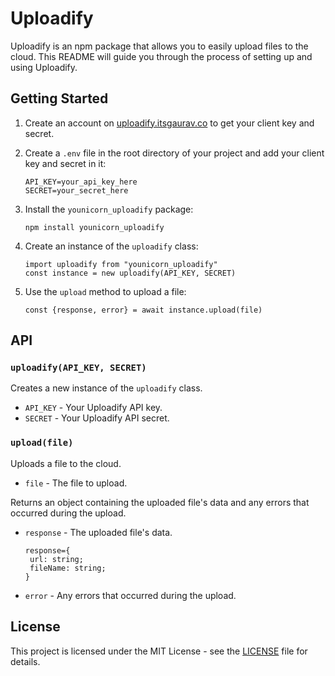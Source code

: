 # Uploadify

Uploadify is an npm package that allows you to easily upload files to the cloud. This README will guide you through the process of setting up and using Uploadify.

## Getting Started

1. Create an account on [uploadify.itsgaurav.co](https://uploadify.itsgaurav.co/) to get your client key and secret.
2. Create a `.env` file in the root directory of your project and add your client key and secret in it:
   ```
   API_KEY=your_api_key_here
   SECRET=your_secret_here
   ```
3. Install the `younicorn_uploadify` package:

   ```
   npm install younicorn_uploadify

   ```

4. Create an instance of the `uploadify` class:
   ```
   import uploadify from "younicorn_uploadify"
   const instance = new uploadify(API_KEY, SECRET)
   ```
5. Use the `upload` method to upload a file:
   ```
   const {response, error} = await instance.upload(file)
   ```

## API

### `uploadify(API_KEY, SECRET)`

Creates a new instance of the `uploadify` class.

- `API_KEY` - Your Uploadify API key.
- `SECRET` - Your Uploadify API secret.

### `upload(file)`

Uploads a file to the cloud.

- `file` - The file to upload.

Returns an object containing the uploaded file's data and any errors that occurred during the upload.

- `response` - The uploaded file's data.

  ```
  response={
   url: string;
   fileName: string;
  }
  ```

- `error` - Any errors that occurred during the upload.

## License

This project is licensed under the MIT License - see the [LICENSE](LICENSE) file for details.
